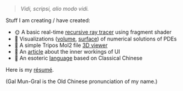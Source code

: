 > *Vidi, scripsi, alio modo vidi.*

Stuff I am creating / have created:
- 🌞 A basic real-time [recursive ray tracer](https://galmungral.github.io/gl-raytracer/) using fragment shader
- 🌌 Visualizations ([volume](https://galmungral.github.io/fdm-3d/), [surface](https://galmungral.github.io/fdm-2d/)) of numerical solutions of PDEs
- 🧬 A simple Tripos Mol2 file [3D viewer](https://galmungral.github.io/mol-renderer)
- 📜 An [article](https://galmungral.github.io/sigui/) about the inner workings of UI
- 🔣 An esoteric [language](https://galmungral.github.io/hanbun-lang/) based on Classical Chinese

Here is my [résumé](https://raw.githubusercontent.com/GalMunGral/galmungral/main/RESUME). 

(Gal Mun-Gral is the Old Chinese pronunciation of my name.)
